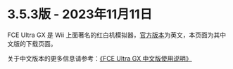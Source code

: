 # 3.5.3版 - 2023年11月11日

FCE Ultra GX 是 Wii 上面著名的红白机模拟器，[官方版本](http://wiibrew.org/wiki/FCE_Ultra_GX)为英文，本页面为其中文版的下载页面。

关于中文版本的更多信息请参考：[《FCE Ultra GX 中文版使用说明》](https://github.com/duxiuxing/fceugx-cn/blob/master/docs/README.md)
